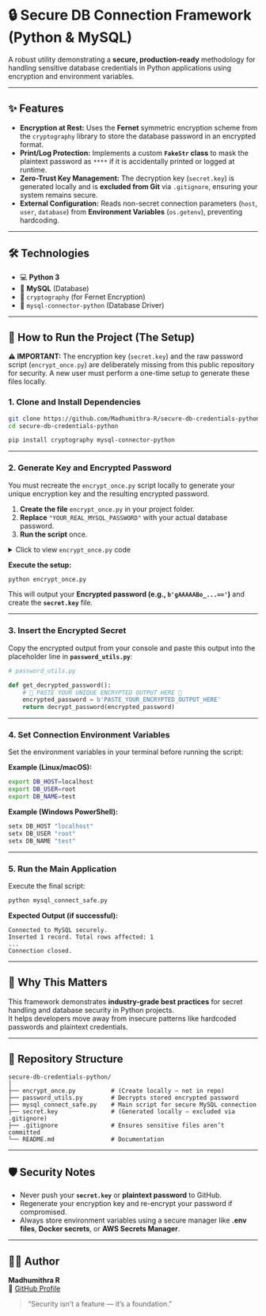 # 🔒 Secure DB Connection Framework (Python & MySQL)

A robust utility demonstrating a **secure, production-ready** methodology for handling sensitive database credentials in Python applications using encryption and environment variables.

---

## ✨ Features

* **Encryption at Rest:** Uses the **Fernet** symmetric encryption scheme from the `cryptography` library to store the database password in an encrypted format.
* **Print/Log Protection:** Implements a custom **`FakeStr` class** to mask the plaintext password as `****` if it is accidentally printed or logged at runtime.
* **Zero-Trust Key Management:** The decryption key (`secret.key`) is generated locally and is **excluded from Git** via `.gitignore`, ensuring your system remains secure.
* **External Configuration:** Reads non-secret connection parameters (`host`, `user`, `database`) from **Environment Variables** (`os.getenv`), preventing hardcoding.

---

## 🛠️ Technologies

* 💻 **Python 3**
* 🐘 **MySQL** (Database)
* 🔐 `cryptography` (for Fernet Encryption)
* 🔗 `mysql-connector-python` (Database Driver)

---

## 🚀 How to Run the Project (The Setup)

**⚠️ IMPORTANT:** The encryption key (`secret.key`) and the raw password script (`encrypt_once.py`) are deliberately missing from this public repository for security. A new user must perform a one-time setup to generate these files locally.

### 1. Clone and Install Dependencies

```bash
git clone https://github.com/Madhumithra-R/secure-db-credentials-python.git
cd secure-db-credentials-python

pip install cryptography mysql-connector-python
```

---

### 2. Generate Key and Encrypted Password

You must recreate the `encrypt_once.py` script locally to generate your unique encryption key and the resulting encrypted password.

1. **Create the file** `encrypt_once.py` in your project folder.  
2. **Replace** `"YOUR_REAL_MYSQL_PASSWORD"` with your actual database password.  
3. **Run the script** once.

<details>
<summary>Click to view <code>encrypt_once.py</code> code</summary>

```python
from cryptography.fernet import Fernet

def generate_key():
    """Generates a Fernet key and saves it to 'secret.key'."""
    key = Fernet.generate_key()
    with open("secret.key", "wb") as f:
        f.write(key)
    print("Key saved to 'secret.key'")

def encrypt_password(password):
    """Loads the key and encrypts the provided password."""
    key = open("secret.key", "rb").read()
    f = Fernet(key)
    encrypted = f.encrypt(password.encode())
    print("\nEncrypted password to copy:")
    print(encrypted)
    return encrypted

if __name__ == "__main__":
    # 🛑 UNCOMMENT THIS LINE ONLY FOR THE FIRST RUN! 🛑
    # generate_key() 

    # REPLACE THIS WITH YOUR REAL MYSQL PASSWORD
    encrypt_password("YOUR_REAL_MYSQL_PASSWORD") 
```

</details>

**Execute the setup:**

```bash
python encrypt_once.py
```

This will output your **Encrypted password (e.g., `b'gAAAAABo_...=='`)** and create the **`secret.key`** file.

---

### 3. Insert the Encrypted Secret

Copy the encrypted output from your console and paste this output into the placeholder line in **`password_utils.py`**:

```python
# password_utils.py

def get_decrypted_password():
    # 🛑 PASTE YOUR UNIQUE ENCRYPTED OUTPUT HERE 🛑
    encrypted_password = b'PASTE_YOUR_ENCRYPTED_OUTPUT_HERE' 
    return decrypt_password(encrypted_password)
```

---

### 4. Set Connection Environment Variables

Set the environment variables in your terminal before running the script:

**Example (Linux/macOS):**

```bash
export DB_HOST=localhost
export DB_USER=root
export DB_NAME=test
```

**Example (Windows PowerShell):**

```powershell
setx DB_HOST "localhost"
setx DB_USER "root"
setx DB_NAME "test"
```

---

### 5. Run the Main Application

Execute the final script:

```bash
python mysql_connect_safe.py
```

**Expected Output (if successful):**

```
Connected to MySQL securely.
Inserted 1 record. Total rows affected: 1
...
Connection closed.
```

---

## 🧠 Why This Matters

This framework demonstrates **industry-grade best practices** for secret handling and database security in Python projects.  
It helps developers move away from insecure patterns like hardcoded passwords and plaintext credentials.

---

## 📂 Repository Structure

```
secure-db-credentials-python/
│
├── encrypt_once.py          # (Create locally – not in repo)
├── password_utils.py        # Decrypts stored encrypted password
├── mysql_connect_safe.py    # Main script for secure MySQL connection
├── secret.key               # (Generated locally – excluded via .gitignore)
├── .gitignore               # Ensures sensitive files aren’t committed
└── README.md                # Documentation
```

---

## 🛡️ Security Notes

* Never push your **`secret.key`** or **plaintext password** to GitHub.  
* Regenerate your encryption key and re-encrypt your password if compromised.  
* Always store environment variables using a secure manager like **.env files**, **Docker secrets**, or **AWS Secrets Manager**.

---

## 🧑‍💻 Author

**Madhumithra R**  
📧 [GitHub Profile](https://github.com/Madhumithra-R)

> “Security isn’t a feature — it’s a foundation.”
